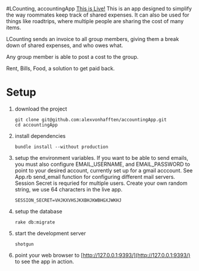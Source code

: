 #LCounting, accountingApp
[This is Live!](http://accounting-app.herokuapp.com/)
This is an app designed to simplify the way roommates keep track of shared expenses. It can also be used for things like roadtrips, where multiple people are sharing the cost of many items.

LCounting sends an invoice to all group members, giving them a break down of shared expenses, and who owes what.

Any group member is able to post a cost to the group.

Rent, Bills, Food, a solution to get paid back.

# Setup
1. download the project
    ```
    git clone git@github.com:alexvonhafften/accountingApp.git
    cd accountingApp
    ```

2. install dependencies
    ```
    bundle install --without production
    ```

3. setup the environment variables. If you want to be able to send emails, you must also configure EMAIL_USERNAME, and EMAIL_PASSWORD to point to your desired account, currently set up for a gmail acccount. See App.rb send_email function for configuring different mail servers.
	Session Secret is requried for multiple users. Create your own random string, we use 64 characters in the live app.
    ```
    SESSION_SECRET=VHJKXVHSJKXBHJKWBHGXJWKHJ
    ```

4. setup the database
    ```
    rake db:migrate
    ```

5. start the development server
    ```
    shotgun
    ```
6. point your web browser to [http://127.0.0.1:9393/](http://127.0.0.1:9393/) to see the app in action.
